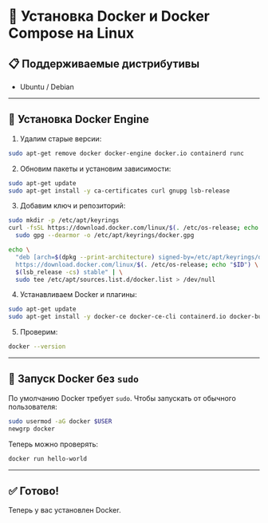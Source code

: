 # 🐳 Установка Docker и Docker Compose на Linux

## 📋 Поддерживаемые дистрибутивы

* Ubuntu / Debian

---

## 🔹 Установка Docker Engine

1. Удалим старые версии:

```bash
sudo apt-get remove docker docker-engine docker.io containerd runc
```

2. Обновим пакеты и установим зависимости:

```bash
sudo apt-get update
sudo apt-get install -y ca-certificates curl gnupg lsb-release
```

3. Добавим ключ и репозиторий:

```bash
sudo mkdir -p /etc/apt/keyrings
curl -fsSL https://download.docker.com/linux/$(. /etc/os-release; echo "$ID")/gpg | \
  sudo gpg --dearmor -o /etc/apt/keyrings/docker.gpg

echo \
  "deb [arch=$(dpkg --print-architecture) signed-by=/etc/apt/keyrings/docker.gpg] \
  https://download.docker.com/linux/$(. /etc/os-release; echo "$ID") \
  $(lsb_release -cs) stable" | \
  sudo tee /etc/apt/sources.list.d/docker.list > /dev/null
```

4. Устанавливаем Docker и плагины:

```bash
sudo apt-get update
sudo apt-get install -y docker-ce docker-ce-cli containerd.io docker-buildx-plugin docker-compose-plugin
```

5. Проверим:

```bash
docker --version
```

---

## 🔹 Запуск Docker без `sudo`

По умолчанию Docker требует `sudo`. Чтобы запускать от обычного пользователя:

```bash
sudo usermod -aG docker $USER
newgrp docker
```

Теперь можно проверять:

```bash
docker run hello-world
```

---

## ✅ Готово!

Теперь у вас установлен Docker.
